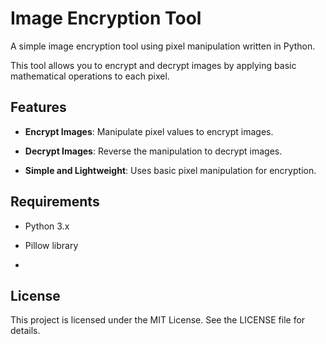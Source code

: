 # Image Encryption Tool

A simple image encryption tool using pixel manipulation written in Python. 

This tool allows you to encrypt and decrypt images by applying basic mathematical operations to each pixel.

## Features

- **Encrypt Images**: Manipulate pixel values to encrypt images.
 
- **Decrypt Images**: Reverse the manipulation to decrypt images.
  
- **Simple and Lightweight**: Uses basic pixel manipulation for encryption.

## Requirements

- Python 3.x
  
- Pillow library
- 
## License

This project is licensed under the MIT License. See the LICENSE file for details.

